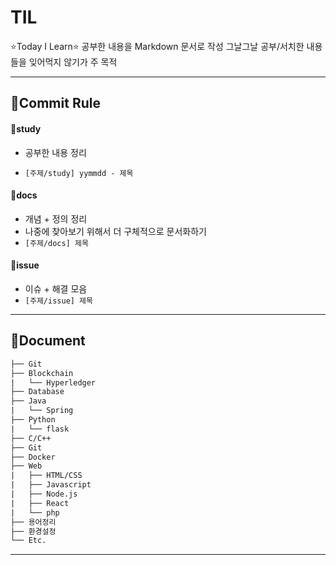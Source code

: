 # TIL 
⭐Today I Learn⭐ 
공부한 내용을 Markdown 문서로 작성
그날그날 공부/서치한 내용들을 잊어먹지 않기가 주 목적
  
  
---


## 🍑Commit Rule
#### 📌study

- 공부한 내용 정리

- `[주제/study] yymmdd - 제목`  

  

#### 📌docs

- 개념 + 정의 정리
- 나중에 찾아보기 위해서 더 구체적으로 문서화하기
- `[주제/docs] 제목`  



#### 📌issue 

- 이슈 + 해결 모음
- `[주제/issue] 제목`  
  
---

## 🍓Document


```default
├── Git
├── Blockchain
|   └── Hyperledger
├── Database
├── Java
|   └── Spring
├── Python
|   └── flask
├── C/C++
├── Git
├── Docker
├── Web
|   ├── HTML/CSS
|   ├── Javascript
|   ├── Node.js
|   ├── React
|   └── php
├── 용어정리
├── 환경설정
└── Etc.
```
  
  
---
